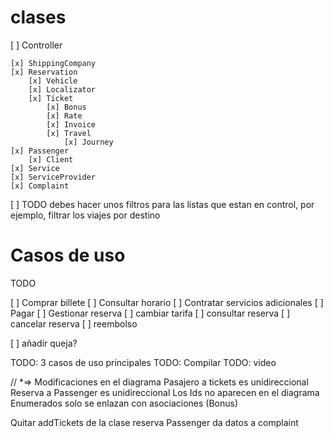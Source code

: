 # clases
[ ] Controller

    [x] ShippingCompany
    [x] Reservation
        [x] Vehicle
        [x] Localizator
        [x] Ticket
            [x] Bonus
            [x] Rate
            [x] Invoice
            [x] Travel
                [x] Journey
    [x] Passenger
        [x] Client
    [x] Service
    [x] ServiceProvider
    [x] Complaint

[ ] TODO debes hacer unos filtros para las listas que estan en control, por ejemplo, filtrar los viajes por destino

# Casos de uso

TODO

[ ] Comprar billete
    [ ] Consultar horario
    [ ] Contratar servicios adicionales
[ ] Pagar
[ ] Gestionar reserva
    [ ] cambiar tarifa
    [ ] consultar reserva
    [ ] cancelar reserva
        [ ] reembolso

[ ] añadir queja?


TODO: 3 casos de uso principales
TODO: Compilar
TODO: video


// *=> Modificaciones en el diagrama
Pasajero a tickets es unidireccional
Reserva a Passenger es unidireccional
Los Ids no aparecen en el diagrama
Enumerados solo se enlazan con asociaciones (Bonus)




Quitar addTickets de la clase reserva
Passenger da datos a complaint
